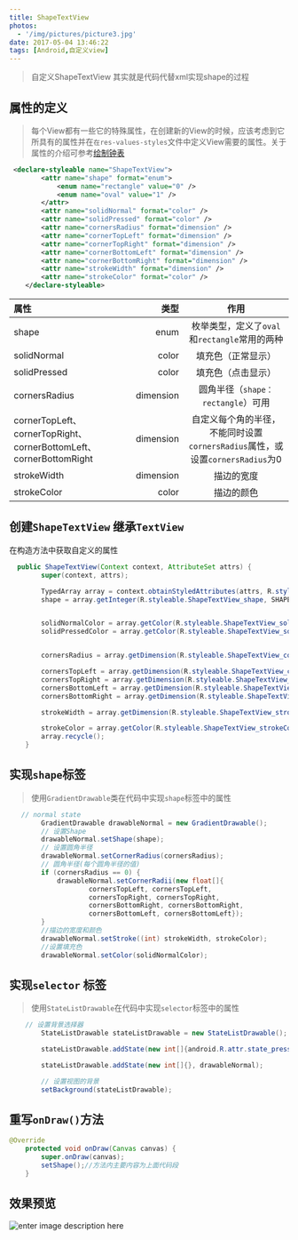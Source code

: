 ```yaml
---
title: ShapeTextView
photos:
  - '/img/pictures/picture3.jpg'
date: 2017-05-04 13:46:22
tags: [Android,自定义view]
---
```


> 自定义ShapeTextView 其实就是代码代替xml实现shape的过程

<!--more-->

## 属性的定义

> 每个View都有一些它的特殊属性，在创建新的View的时候，应该考虑到它所具有的属性并在`在res-values-styles`文件中定义View需要的属性。关于属性的介绍可参考[绘制钟表](https://violinlin.github.io/2016/06/27/%E8%87%AA%E5%AE%9A%E4%B9%89View%E2%80%93%E7%BB%98%E5%88%B6%E9%92%9F%E8%A1%A8/)

```xml
 <declare-styleable name="ShapeTextView">
        <attr name="shape" format="enum">
            <enum name="rectangle" value="0" />
            <enum name="oval" value="1" />
        </attr>
        <attr name="solidNormal" format="color" />
        <attr name="solidPressed" format="color" />
        <attr name="cornersRadius" format="dimension" />
        <attr name="cornerTopLeft" format="dimension" />
        <attr name="cornerTopRight" format="dimension" />
        <attr name="cornerBottomLeft" format="dimension" />
        <attr name="cornerBottomRight" format="dimension" />
        <attr name="strokeWidth" format="dimension" />
        <attr name="strokeColor" format="color" />
    </declare-styleable>
```

| 属性      |     类型 |   作用   |
| :-------- | --------:| :------: |
| shape    |   enum |  枚举类型，定义了`oval`和`rectangle`常用的两种  |
| solidNormal | color | 填充色（正常显示）|
| solidPressed | color | 填充色（点击显示）|
| cornersRadius | dimension | 圆角半径（`shape：rectangle`）可用|
| cornerTopLeft、cornerTopRight、cornerBottomLeft、cornerBottomRight | dimension | 自定义每个角的半径，不能同时设置`cornersRadius`属性，或设置`cornersRadius`为0|
| strokeWidth | dimension | 描边的宽度 |
| strokeColor | color | 描边的颜色 |


## 创建`ShapeTextView` 继承`TextView`

在构造方法中获取自定义的属性

```java
  public ShapeTextView(Context context, AttributeSet attrs) {
        super(context, attrs);

        TypedArray array = context.obtainStyledAttributes(attrs, R.styleable.ShapeTextView);
        shape = array.getInteger(R.styleable.ShapeTextView_shape, SHAPE_RECTANGEL);


        solidNormalColor = array.getColor(R.styleable.ShapeTextView_solidNormal, Color.parseColor("#00000000"));
        solidPressedColor = array.getColor(R.styleable.ShapeTextView_solidPressed, Color.parseColor("#00000000"));


        cornersRadius = array.getDimension(R.styleable.ShapeTextView_cornersRadius, 0);

        cornersTopLeft = array.getDimension(R.styleable.ShapeTextView_cornerTopLeft, 0);
        cornersTopRight = array.getDimension(R.styleable.ShapeTextView_cornerTopRight, 0);
        cornersBottomLeft = array.getDimension(R.styleable.ShapeTextView_cornerBottomLeft, 0);
        cornersBottomRight = array.getDimension(R.styleable.ShapeTextView_cornerBottomRight, 0);

        strokeWidth = array.getDimension(R.styleable.ShapeTextView_strokeWidth, 0);

        strokeColor = array.getColor(R.styleable.ShapeTextView_strokeColor, Color.parseColor("#00000000"));
        array.recycle();
    }
```

## 实现`shape`标签

> 使用`GradientDrawable`类在代码中实现`shape`标签中的属性

```java
   // normal state
        GradientDrawable drawableNormal = new GradientDrawable();
        // 设置Shape
        drawableNormal.setShape(shape);
        // 设置圆角半径
        drawableNormal.setCornerRadius(cornersRadius);
        // 圆角半径(每个圆角半径的值)
        if (cornersRadius == 0) {
            drawableNormal.setCornerRadii(new float[]{
                    cornersTopLeft, cornersTopLeft,
                    cornersTopRight, cornersTopRight,
                    cornersBottomRight, cornersBottomRight,
                    cornersBottomLeft, cornersBottomLeft});
        }
        //描边的宽度和颜色
        drawableNormal.setStroke((int) strokeWidth, strokeColor);
        //设置填充色
        drawableNormal.setColor(solidNormalColor);
```

## 实现`selector` 标签

> 使用`StateListDrawable`在代码中实现`selector`标签中的属性

```java
    // 设置背景选择器
        StateListDrawable stateListDrawable = new StateListDrawable();

        stateListDrawable.addState(new int[]{android.R.attr.state_pressed}, drawablePressed);

        stateListDrawable.addState(new int[]{}, drawableNormal);

		// 设置视图的背景
        setBackground(stateListDrawable);
```

## 重写`onDraw()`方法

```java
@Override
    protected void onDraw(Canvas canvas) {
        super.onDraw(canvas);
        setShape();//方法内主要内容为上面代码段
    }
```

## 效果预览

![enter image description here](/img/shapetextview.gif)
